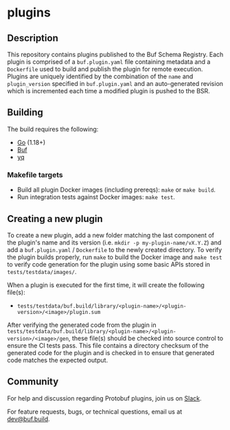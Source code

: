 # plugins

## Description

This repository contains plugins published to the Buf Schema Registry.
Each plugin is comprised of a `buf.plugin.yaml` file containing metadata and a `Dockerfile` used to build and publish the plugin for remote execution.
Plugins are uniquely identified by the combination of the `name` and `plugin_version` specified in `buf.plugin.yaml` and an auto-generated revision which is incremented each time a modified plugin is pushed to the BSR.

## Building

The build requires the following:

* [Go](https://go.dev/dl/) (1.18+)
* [Buf](https://github.com/bufbuild/buf)
* [yq](https://github.com/mikefarah/yq)

### Makefile targets

* Build all plugin Docker images (including prereqs): `make` or `make build`.
* Run integration tests against Docker images: `make test`.

## Creating a new plugin

To create a new plugin, add a new folder matching the last component of the plugin's name and its version (i.e. `mkdir -p my-plugin-name/vX.Y.Z`) and add a `buf.plugin.yaml` / `Dockerfile` to the newly created directory.
To verify the plugin builds properly, run `make` to build the Docker image and `make test` to verify code generation for the plugin using some basic APIs stored in `tests/testdata/images/`.

When a plugin is executed for the first time, it will create the following file(s):

* `tests/testdata/buf.build/library/<plugin-name>/<plugin-version>/<image>/plugin.sum`

After verifying the generated code from the plugin in `tests/testdata/buf.build/library/<plugin-name>/<plugin-version>/<image>/gen`, these file(s) should be checked into source control to ensure the CI tests pass.
This file contains a directory checksum of the generated code for the plugin and is checked in to ensure that generated code matches the expected output.

## Community

For help and discussion regarding Protobuf plugins, join us on [Slack](https://buf.build/links/slack).

For feature requests, bugs, or technical questions, email us at [dev@buf.build](dev@buf.build). 

